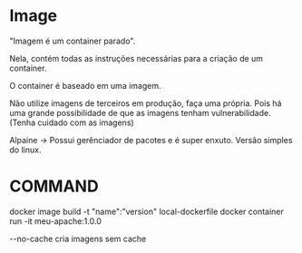 # Image

"Imagem é um container parado".

Nela, contém todas as instruções necessárias para a criação de um container.

O container é baseado em uma imagem.

Não utilize imagens de terceiros em produção, faça uma própria. Pois há uma grande possibilidade de que as imagens tenham vulnerabilidade. (Tenha cuidado com as imagens)

Alpaine -> Possui gerênciador de pacotes e é super enxuto. Versão simples do linux.

# COMMAND

docker image build -t "name":"version" local-dockerfile
docker container run -it meu-apache:1.0.0 

--no-cache cria imagens sem cache